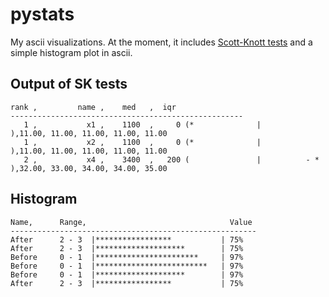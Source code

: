# pystats
My ascii visualizations. At the moment, it includes  [Scott-Knott tests](https://github.com/timm/sbse14/wiki/skpy) and a simple histogram plot in ascii.

## Output of SK tests
```
rank ,         name ,    med   ,  iqr 
----------------------------------------------------
   1 ,           x1 ,    1100  ,     0 (*              |              ),11.00, 11.00, 11.00, 11.00, 11.00
   1 ,           x2 ,    1100  ,     0 (*              |              ),11.00, 11.00, 11.00, 11.00, 11.00
   2 ,           x4 ,    3400  ,   200 (               |          - * ),32.00, 33.00, 34.00, 34.00, 35.00
```

## Histogram

```
Name,      Range,                                Value
-------------------------------------------------------
After      2 - 3  |*****************           | 75%
After      2 - 3  |********************        | 75%
Before     0 - 1  |***********************     | 97%
Before     0 - 1  |*************************   | 97%
Before     0 - 1  |********************        | 97%
After      2 - 3  |*****************           | 75%

```
